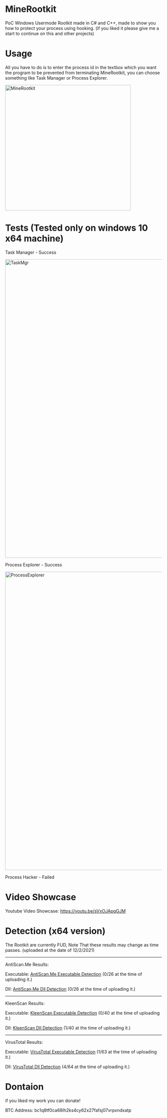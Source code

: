 # MineRootkit
PoC Windows Usermode Rootkit made in C# and C++, made to show you how to protect your process using hooking. (if you liked it please give me a start to continue on this and other projects)
# Usage
All you have to do is to enter the process id in the textbox which you want the program to be prevented from terminating MineRootkit, you can choose something like Task Manager or Process Explorer.

<img width="404" alt="MineRootkit" src="https://user-images.githubusercontent.com/90452585/141402279-bbdf9380-f6ae-45c8-b338-be5e3a4e9fd9.PNG">

# Tests (Tested only on windows 10 x64 machine)
Task Manager - Success

<img width="960" alt="TaskMgr" src="https://user-images.githubusercontent.com/90452585/141400756-3945746b-aa43-4cd3-9303-883ec93b3b88.png">

Process Explorer - Success

<img width="960" alt="ProcessExplorer" src="https://user-images.githubusercontent.com/90452585/141400804-e8c2144f-3d1d-43af-98bf-ffcc93397df5.PNG">

Process Hacker - Failed
# Video Showcase
Youtube Video Showcase: https://youtu.be/sVxOJApqGJM
# Detection (x64 version)
The Rootkit are currently FUD, Note That these results may change as time passes. (uploaded at the date of 12/2/2021)
_____________________________
AntiScan.Me Results:

Executable: <a href="https://antiscan.me/scan/new/result?id=D885RxJFaIDw">AntiScan.Me Executable Detection</a> (0/26 at the time of uploading it.)

Dll: <a href="https://antiscan.me/scan/new/result?id=YqJLg3MrKfTJ">AntiScan.Me Dll Detection</a> (0/26 at the time of uploading it.)
_____________________________
KleenScan Results:

Executable: <a href="https://kleenscan.com/scan_result/e63b714b447cc69098bf73c896aa2cba991d88dd79e194702534c0aa41797eac">KleenScan Executable Detection</a> (0/40 at the time of uploading it.)

Dll: <a href="https://kleenscan.com/scan_result/0ba9119bb0b84f3c9242e855e68a72fdbbb97b21d49355b92f570916789fa16e">KleenScan Dll Detection</a> (1/40 at the time of uploading it.)
_____________________________
VirusTotal Results:

Executable: <a href="https://www.virustotal.com/gui/file/2f6ae10301a36b4e1ba47cba376fff7c7f1262c35d8cde1978a225ff4a68c11c?nocache=1">VirusTotal Executable Detection</a> (1/63 at the time of uploading it.)

Dll: <a href="https://www.virustotal.com/gui/file/7c3f296b8b01e48739447cb6131a6026b26d4138e2736d34fda74027d57b1534?nocache=1">VirusTotal Dll Detection</a> (4/64 at the time of uploading it.)
# Dontaion
if you liked my work you can donate!

BTC Address: bc1q8tf0ca68lh2ks4cy62x27fafsj07vrpxndxatp
